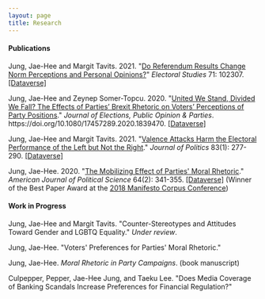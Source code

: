 ```yaml
---
layout: page
title: Research
---
```


#### Publications

Jung, Jae-Hee and Margit Tavits. 2021. "[Do Referendum Results Change Norm Perceptions and Personal Opinions?](https://www.sciencedirect.com/science/article/pii/S0261379421000287)" _Electoral Studies_ 71: 102307. [[Dataverse]](https://dataverse.harvard.edu/dataset.xhtml?persistentId=doi:10.7910/DVN/YHOCO8)

Jung, Jae-Hee and Zeynep Somer-Topcu. 2020. "[United We Stand, Divided We Fall? The Effects of Parties’ Brexit Rhetoric on Voters’ Perceptions of Party Positions](https://doi.org/10.1080/17457289.2020.1839470)." _Journal of Elections, Public Opinion & Parties_. https://<i></i>doi.org/10.1080/17457289.2020.1839470. [[Dataverse]](https://dataverse.harvard.edu/dataset.xhtml?persistentId=doi:10.7910/DVN/JJXQLF)

Jung, Jae-Hee and Margit Tavits. 2021. "[Valence Attacks Harm the Electoral Performance of the Left but Not the Right](https://doi.org/10.1086/709299)." _Journal of Politics_ 83(1): 277-290. [[Dataverse]](https://dataverse.harvard.edu/dataset.xhtml;jsessionid=6be1e4de9fa24c22a5b7981e7e1d?persistentId=doi%3A10.7910%2FDVN%2FHMI4WY&version=&q=&fileTypeGroupFacet=&fileAccess=Public&fileSortField=type)

Jung, Jae-Hee. 2020. "[The Mobilizing Effect of Parties' Moral Rhetoric](https://onlinelibrary.wiley.com/doi/full/10.1111/ajps.12476)." _American Journal of Political Science_ 64(2): 341-355. [[Dataverse]](https://dataverse.harvard.edu/dataset.xhtml?persistentId=doi:10.7910/DVN/6KPFOK) (Winner of the Best Paper Award at the [2018 Manifesto Corpus Conference](https://manifesto-project.wzb.eu/conference-2018))

#### Work in Progress

Jung, Jae-Hee and Margit Tavits. "Counter-Stereotypes and Attitudes Toward Gender and LGBTQ Equality." _Under review_.

Jung, Jae-Hee. "Voters' Preferences for Parties' Moral Rhetoric."

Jung, Jae-Hee. _Moral Rhetoric in Party Campaigns_. (book manuscript)

Culpepper, Pepper, Jae-Hee Jung, and Taeku Lee. "Does Media Coverage of Banking Scandals Increase Preferences for Financial Regulation?"
